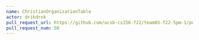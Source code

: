```yaml
---
name: ChristianOrganizationTable
actor: drikdrok
pull_request_url: https://github.com/ucsb-cs156-f22/team03-f22-5pm-1/pull/50
pull_request_num: 50
---
```

